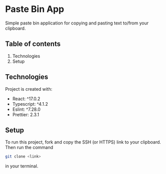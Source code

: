 # Paste Bin App
Simple paste bin application for copying and pasting text to/from your clipboard.

## Table of contents
1. Technologies
2. Setup

## Technologies
Project is created with:
- React: ^17.0.2
- Typescript: ^4.1.2
- Eslint: ^7.28.0
- Prettier: 2.3.1

## Setup
To run this project, fork and copy the SSH (or HTTPS) link to your clipboard. Then run the command

```bash
git clone <link>
```

in your terminal.
